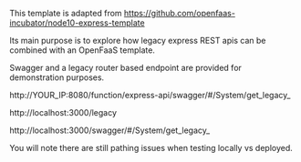 This template is adapted from https://github.com/openfaas-incubator/node10-express-template

Its main purpose is to explore how legacy express REST apis can be combined with an OpenFaaS template.

Swagger and a legacy router based endpoint are provided for demonstration purposes.

http://YOUR_IP:8080/function/express-api/swagger/#/System/get_legacy_


http://localhost:3000/legacy


http://localhost:3000/swagger/#/System/get_legacy_

You will note there are still pathing issues when testing locally vs deployed.